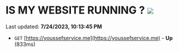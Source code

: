# IS MY WEBSITE RUNNING ? [![](https://img.shields.io/static/v1?label=Sponsor&message=%E2%9D%A4&logo=GitHub&color=%23fe8e86)](https://github.com/sponsors/<username>)

Last updated: **7/24/2023, 10:13:45 PM**

- `GET` [https://youssefservice.me](https://youssefservice.me) - **Up** (833ms)
